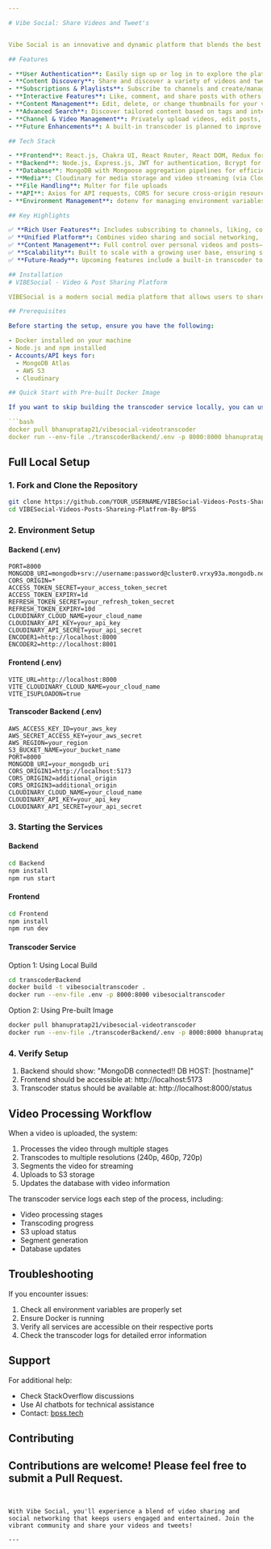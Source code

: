 ```yaml
---

# Vibe Social: Share Videos and Tweet's


Vibe Social is an innovative and dynamic platform that blends the best of video sharing and social networking. It allows users to share and discover videos and tweets within a vibrant community. Built using a modern tech stack, Vibe Social provides a seamless user experience with rich features designed to engage and entertain.

## Features

- **User Authentication**: Easily sign up or log in to explore the platform.
- **Content Discovery**: Share and discover a variety of videos and tweets.
- **Subscriptions & Playlists**: Subscribe to channels and create/manage your own playlists.
- **Interactive Features**: Like, comment, and share posts with others.
- **Content Management**: Edit, delete, or change thumbnails for your videos. You can also manage your watch history, subscriptions, and channel status.
- **Advanced Search**: Discover tailored content based on tags and interests.
- **Channel & Video Management**: Privately upload videos, edit posts, and stay updated on channel status.
- **Future Enhancements**: A built-in transcoder is planned to improve video streaming quality.

## Tech Stack

- **Frontend**: React.js, Chakra UI, React Router, React DOM, Redux for global state
- **Backend**: Node.js, Express.js, JWT for authentication, Bcrypt for security, Mongoose for MongoDB interaction
- **Database**: MongoDB with Mongoose aggregation pipelines for efficient data handling
- **Media**: Cloudinary for media storage and video streaming (via Cloudinary CDN)
- **File Handling**: Multer for file uploads
- **API**: Axios for API requests, CORS for secure cross-origin resource sharing
- **Environment Management**: dotenv for managing environment variables

## Key Highlights

✅ **Rich User Features**: Includes subscribing to channels, liking, commenting, sharing posts, creating/managing playlists, and advanced search for personalized content.  
✅ **Unified Platform**: Combines video sharing and social networking, allowing users to engage with both videos and tweets.  
✅ **Content Management**: Full control over personal videos and posts—edit, delete, change thumbnails, and track channel status.  
✅ **Scalability**: Built to scale with a growing user base, ensuring smooth performance as the platform evolves.  
✅ **Future-Ready**: Upcoming features include a built-in transcoder to enhance video streaming quality.

## Installation
# VIBESocial - Video & Post Sharing Platform

VIBESocial is a modern social media platform that allows users to share videos and posts. The platform includes features like video transcoding, multi-resolution support, and cloud storage integration.

## Prerequisites

Before starting the setup, ensure you have the following:

- Docker installed on your machine
- Node.js and npm installed
- Accounts/API keys for:
  - MongoDB Atlas
  - AWS S3
  - Cloudinary

## Quick Start with Pre-built Docker Image

If you want to skip building the transcoder service locally, you can use our pre-built Docker image:

```bash
docker pull bhanupratap21/vibesocial-videotranscoder
docker run --env-file ./transcoderBackend/.env -p 8000:8000 bhanupratap21/vibesocial-videotranscoder
```

## Full Local Setup

### 1. Fork and Clone the Repository

```bash
git clone https://github.com/YOUR_USERNAME/VIBESocial-Videos-Posts-Shareing-Platfrom-By-BPSS.git
cd VIBESocial-Videos-Posts-Shareing-Platfrom-By-BPSS
```

### 2. Environment Setup

#### Backend (.env)
```env
PORT=8000
MONGODB_URI=mongodb+srv://username:password@cluster0.vrxy93a.mongodb.net/
CORS_ORIGIN=*
ACCESS_TOKEN_SECRET=your_access_token_secret
ACCESS_TOKEN_EXPIRY=1d
REFRESH_TOKEN_SECRET=your_refresh_token_secret
REFRESH_TOKEN_EXPIRY=10d
CLOUDINARY_CLOUD_NAME=your_cloud_name
CLOUDINARY_API_KEY=your_api_key
CLOUDINARY_API_SECRET=your_api_secret
ENCODER1=http://localhost:8000
ENCODER2=http://localhost:8001
```

#### Frontend (.env)
```env
VITE_URL=http://localhost:8000
VITE_CLOUDINARY_CLOUD_NAME=your_cloud_name
VITE_ISUPLOADON=true
```

#### Transcoder Backend (.env)
```env
AWS_ACCESS_KEY_ID=your_aws_key
AWS_SECRET_ACCESS_KEY=your_aws_secret
AWS_REGION=your_region
S3_BUCKET_NAME=your_bucket_name
PORT=8000
MONGODB_URI=your_mongodb_uri
CORS_ORIGIN1=http://localhost:5173
CORS_ORIGIN2=additional_origin
CORS_ORIGIN3=additional_origin
CLOUDINARY_CLOUD_NAME=your_cloud_name
CLOUDINARY_API_KEY=your_api_key
CLOUDINARY_API_SECRET=your_api_secret
```

### 3. Starting the Services

#### Backend
```bash
cd Backend
npm install
npm run start
```

#### Frontend
```bash
cd Frontend
npm install
npm run dev
```

#### Transcoder Service

Option 1: Using Local Build
```bash
cd transcoderBackend
docker build -t vibesocialtranscoder .
docker run --env-file .env -p 8000:8000 vibesocialtranscoder
```

Option 2: Using Pre-built Image
```bash
docker pull bhanupratap21/vibesocial-videotranscoder
docker run --env-file ./transcoderBackend/.env -p 8000:8000 bhanupratap21/vibesocial-videotranscoder
```

### 4. Verify Setup

1. Backend should show: "MongoDB connected!! DB HOST: [hostname]"
2. Frontend should be accessible at: http://localhost:5173
3. Transcoder status should be available at: http://localhost:8000/status

## Video Processing Workflow

When a video is uploaded, the system:
1. Processes the video through multiple stages
2. Transcodes to multiple resolutions (240p, 460p, 720p)
3. Segments the video for streaming
4. Uploads to S3 storage
5. Updates the database with video information

The transcoder service logs each step of the process, including:
- Video processing stages
- Transcoding progress
- S3 upload status
- Segment generation
- Database updates

## Troubleshooting

If you encounter issues:
1. Check all environment variables are properly set
2. Ensure Docker is running
3. Verify all services are accessible on their respective ports
4. Check the transcoder logs for detailed error information

## Support

For additional help:
- Check StackOverflow discussions
- Use AI chatbots for technical assistance
- Contact: [bpss.tech](http://bpss.tech)

## Contributing

Contributions are welcome! Please feel free to submit a Pull Request.
---
```


With Vibe Social, you'll experience a blend of video sharing and social networking that keeps users engaged and entertained. Join the vibrant community and share your videos and tweets!

---
